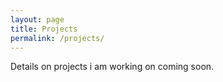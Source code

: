 ```yaml
---
layout: page
title: Projects
permalink: /projects/
---
```

Details on projects i am working on coming soon.

